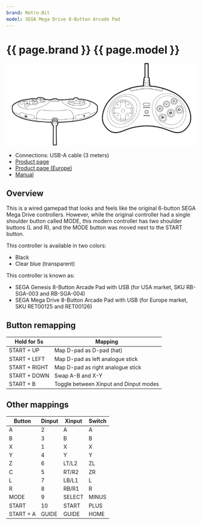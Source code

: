 ```yaml
---
brand: Retro-Bit
model: SEGA Mega Drive 8-Button Arcade Pad
---
```


# {{ page.brand }} {{ page.model }}

<img class="drawing" src="Retro-Bit_Mega_Drive_8_Button.svg" alt="Drawing of the {{ page.brand }} {{ page.model }} gamepad, showing all buttons.">

* Connections: USB-A cable (3 meters)
* [Product page](http://retro-bit.com/sega-collaboration)
* [Product page (Europe)](http://retro-bit.com/sega-collaboration-eu/)
* [Manual](http://retro-bit.com/controllers-support)

## Overview

This is a wired gamepad that looks and feels like the original 6-button SEGA Mega Drive controllers. However, while the original controller had a single shoulder button called MODE, this modern controller has two shoulder buttons (L and R), and the MODE button was moved next to the START button.

This controller is available in two colors:

* Black
* Clear blue (transparent)

This controller is known as:

* SEGA Genesis 8-Button Arcade Pad with USB (for USA market, SKU RB-SGA-003 and RB-SGA-004)
* SEGA Mega Drive 8-Button Arcade Pad with USB (for Europe market, SKU RET00125 and RET00126)

## Button remapping

Hold for 5s   | Mapping
------------- | -------
START + UP    | Map D-pad as D-pad (hat)
START + LEFT  | Map D-pad as left analogue stick
START + RIGHT | Map D-pad as right analogue stick
START + DOWN  | Swap A-B and X-Y
START + B     | Toggle between Xinput and Dinput modes

## Other mappings

Button    | Dinput | Xinput | Switch
--------- | ------ | ------ | ------
A         | 2      | A      | A
B         | 3      | B      | B
X         | 1      | X      | X
Y         | 4      | Y      | Y
Z         | 6      | LT/L2  | ZL
C         | 5      | RT/R2  | ZR
L         | 7      | LB/L1  | L
R         | 8      | RB/R1  | R
MODE      | 9      | SELECT | MINUS
START     | 10     | START  | PLUS
START + A | GUIDE  | GUIDE  | HOME
